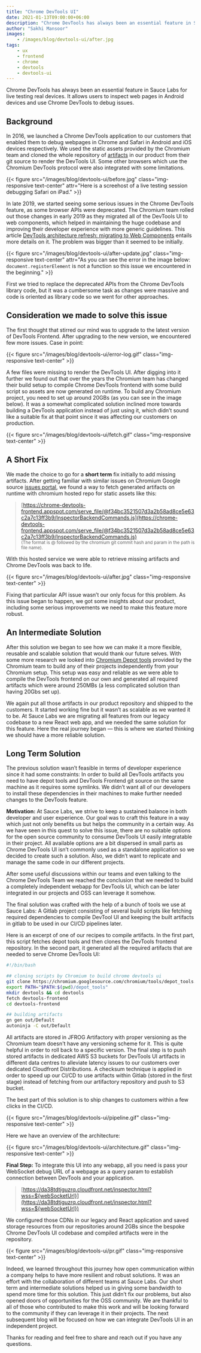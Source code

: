 ```yaml
---
title: "Chrome DevTools UI"
date: 2021-01-13T09:00:00+06:00
description: "Chrome DevTools has always been an essential feature in Sauce Labs for live testing real devices. This blog post reports about our recent revamp of the UI code."
author: "Sakhi Mansoor"
images:
    - /images/blog/devtools-ui/after.jpg
tags:
    - ux
    - frontend
    - chrome
    - devtools
    - devtools-ui
---
```


Chrome DevTools has always been an essential feature in Sauce Labs for live testing real devices. It allows users to inspect web pages in Android devices and use Chrome DevTools to debug issues.

## Background

In 2016, we launched a Chrome DevTools application to our customers that enabled them to debug webpages in Chrome and Safari in Android and iOS devices respectively. We used the static assets provided by the Chromium team and cloned the whole repository of [artifacts](https://github.com/ChromeDevTools/devtools-frontend/tree/master/front_end) in our product from their git source to render the DevTools UI. Some other browsers which use the Chromium DevTools protocol were also integrated with some limitations.

{{< figure src="/images/blog/devtools-ui/before.jpg" class="img-responsive text-center" attr="Here is a screehost of a live testing session debugging Safari on iPad." >}}

In late 2019, we started seeing some serious issues in the Chrome DevTools feature, as some browser APIs were deprecated. The Chromium team rolled out those changes in early 2019 as they migrated all of the DevTools UI to web components, which helped in maintaining the huge codebase and improving their developer experience with more generic guidelines. This article [DevTools architecture refresh: migrating to Web Components](https://developers.google.com/web/updates/2020/12/migrating-to-web-components?hl=en) entails more details on it. The problem was bigger than it seemed to be initially.

{{< figure src="/images/blog/devtools-ui/after-update.jpg" class="img-responsive text-center" attr="As you can see the error in the image below: `document.registerElement` is not a function so this issue we encountered in the beginning." >}}

First we tried to replace the deprecated APIs from the Chrome DevTools library code, but it was a cumbersome task as changes were massive and code is oriented as library code so we went for other approaches.

## Consideration we made to solve this issue

The first thought that stirred our mind was to upgrade to the latest version of DevTools Frontend. After upgrading to the new version, we encountered few more issues. Case in point:

{{< figure src="/images/blog/devtools-ui/error-log.gif" class="img-responsive text-center" >}}

A few files were missing to render the DevTools UI. After digging into it further we found out that over the years the Chromium team has changed their build setup to compile Chrome DevTools frontend with some build script so assets are now generated on runtime. To build any Chromium project, you need to set up around 20GBs (as you can see in the image below). It was a somewhat complicated solution inclined more towards building a DevTools application instead of just using it, which didn’t sound like a suitable fix at that point since it was affecting our customers on production.

{{< figure src="/images/blog/devtools-ui/fetch.gif" class="img-responsive text-center" >}}

## A Short Fix

We made the choice to go for a __short term__ fix initially to add missing artifacts. After getting familiar with similar issues on Chromium Google source [issues portal](https://www.google.com/url?q=https://groups.google.com/g/google-chrome-developer-tools/c/RUYXxgATbeo/m/6wfd-mvmAgAJ&sa=D&ust=1610370981661000&usg=AOvVaw2798SP0pdDK4qSspF3NVBW), we found a way to fetch generated artifacts on runtime with chromium hosted repo for static assets like this:

> [https://chrome-devtools-frontend.appspot.com/serve_file/@f34bc3521507d3a2b58ad8ce5e63c2a7c13ff3b9/InspectorBackendCommands.js](https://chrome-devtools-frontend.appspot.com/serve_file/@f34bc3521507d3a2b58ad8ce5e63c2a7c13ff3b9/InspectorBackendCommands.js)
    <br /><sub>(The format is @ followed by the chromium git commit hash and param in the path is file name).</sub>

With this hosted service we were able to retrieve missing artifacts and Chrome DevTools was back to life.

{{< figure src="/images/blog/devtools-ui/after.jpg" class="img-responsive text-center" >}}

Fixing that particular API issue wasn’t our only focus for this problem. As this issue began to happen, we got some insights about our product, including some serious improvements we need to make this feature more robust.

## An Intermediate Solution

After this solution we began to see how we can make it a more flexible, reusable and scalable solution that would thank our future selves. With some more research we looked into [Chromium Depot tools](https://www.google.com/url?q=https://chromium.googlesource.com/chromium/tools/depot_tools.git&sa=D&ust=1610370981662000&usg=AOvVaw2rR2OiUg_osv7zKvixfvBa) provided by the Chromium team to build any of their projects independently from your Chromium setup. This setup was easy and reliable as we were able to compile the DevTools frontend on our own and generated all required artifacts which were around 250MBs (a less complicated solution than having 20Gbs set up).

We again put all those artifacts in our product repository and shipped to the customers. It started working fine but it wasn’t as scalable as we wanted it to be. At Sauce Labs we are migrating all features from our legacy codebase to a new React web app, and we needed the same solution for this feature. Here the real journey began — this is where we started thinking we should have a more reliable solution.

## Long Term Solution

The previous solution wasn’t feasible in terms of developer experience since it had some constraints:
In order to build all DevTools artifacts you need to have depot tools and DevTools Frontend git source on the same machine as it requires some symlinks. We didn’t want all of our developers to install these dependencies in their machines to make further needed changes to the DevTools feature.

__Motivation:__ At Sauce Labs, we strive to keep a sustained balance in both developer and user experience. Our goal was to craft this feature in a way which just not only benefits us but helps the community in a certain way. As we have seen in this quest to solve this issue, there are no suitable options for the open source community to consume DevTools UI easily integratable in their project. All available options are a bit dispersed in small parts as Chrome DevTools UI isn’t commonly used as a standalone application so we decided to create such a solution. Also, we didn’t want to replicate and manage the same code in our different projects.

After some useful discussions within our teams and even talking to the Chrome DevTools Team we reached the conclusion that we needed to build a completely independent webapp for DevTools UI, which can be later integrated in our projects and OSS can leverage it somehow.

The final solution was crafted with the help of a bunch of tools we use at Sauce Labs:
A Gitlab project consisting of several build scripts like fetching required dependencies to compile DevTool UI and keeping the built artifacts in gitlab to be used in our CI/CD pipelines later.

Here is an excerpt of one of our recipes to compile artifacts. In the first part, this script fetches depot tools and then clones the DevTools frontend repository. In the second part, it generated all the required artifacts that are needed to serve Chrome DevTools UI:

```bash
#!/bin/bash

## cloning scripts by Chromium to build chrome devtools ui
git clone https://chromium.googlesource.com/chromium/tools/depot_tools.git
export PATH="$PATH:$(pwd)/depot_tools"
mkdir devtools && cd devtools
fetch devtools-frontend
cd devtools-frontend

## building artifacts
gn gen out/Default
autoninja -C out/Default
```

All artifacts are stored in JFROG Artifactory with proper versioning as the Chromium team doesn't have any versioning scheme for it. This is quite helpful in order to roll back to a specific version. The final step is to push stored artifacts in dedicated AWS S3 buckets for DevTools UI artifacts in different data centres to alleviate latency issues to our customers over dedicated Cloudfront Distributions. A checksum technique is applied in order to speed up our CI/CD to use artifacts within Gitlab (stored in the first stage) instead of fetching from our artifactory repository and push to S3 bucket.

The best part of this solution is to ship changes to customers within a few clicks in the CI/CD.

{{< figure src="/images/blog/devtools-ui/pipeline.gif" class="img-responsive text-center" >}}

Here we have an overview of the architecture:

{{< figure src="/images/blog/devtools-ui/architecture.gif" class="img-responsive text-center" >}}

__Final Step:__ To integrate this UI into any webapp, all  you need is pass your WebSocket debug URL of a webpage as a query param to establish connection between DevTools and your application.

> [https://da38tdtjguzrq.cloudfront.net/inspector.html?wss=${webSocketUrl}](https://da38tdtjguzrq.cloudfront.net/inspector.html?wss=${webSocketUrl})

We configured those CDNs in our legacy and React application and saved storage resources from our repositories around 2GBs since the bespoke Chrome DevTools UI codebase and compiled artifacts were in the repository.

{{< figure src="/images/blog/devtools-ui/pr.gif" class="img-responsive text-center" >}}

Indeed, we learned throughout this journey how open communication within a company helps to have more resilient and robust solutions. It was an effort with the collaboration of different teams at Sauce Labs. Our short term and intermediate solutions helped us in giving some bandwidth to spend more time for this solution. This just didn’t fix our problems, but also opened doors of opportunities for the OSS community. We are thankful to all of those who contributed to make this work and will be looking forward to the community if they can leverage it in their projects. The next subsequent blog will be focused on how we can integrate DevTools UI in an independent project.

Thanks for reading and feel free to share and reach out if you have any questions.
